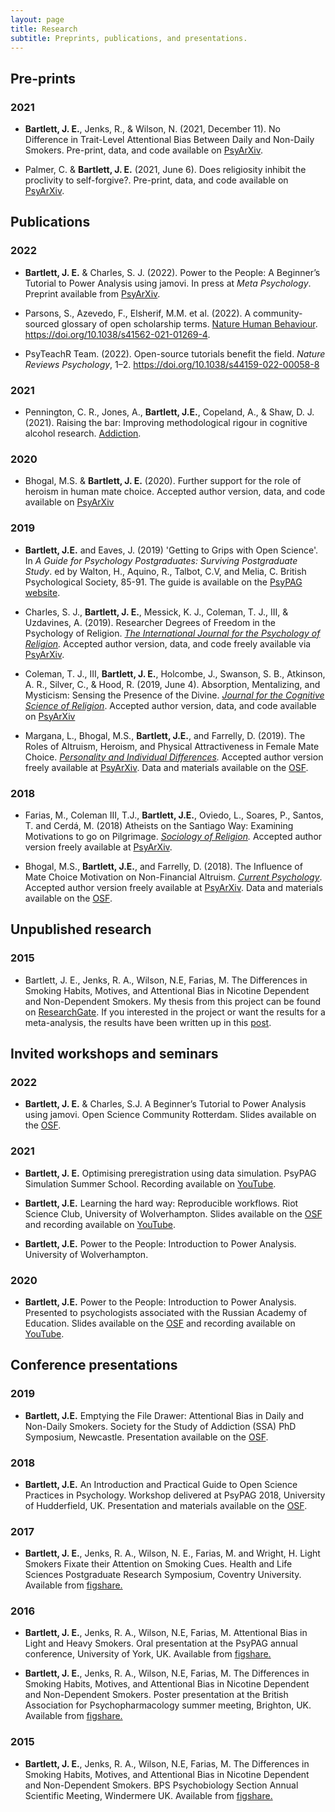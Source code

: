 ```yaml
---
layout: page
title: Research
subtitle: Preprints, publications, and presentations.
---
```


## Pre-prints

### 2021

- **Bartlett, J. E.**, Jenks, R., & Wilson, N. (2021, December 11). No Difference in Trait-Level Attentional Bias Between Daily and Non-Daily Smokers. Pre-print, data, and code available on [PsyArXiv](https://psyarxiv.com/cn64d/m).

- Palmer, C. & **Bartlett, J. E.** (2021, June 6). Does religiosity inhibit the proclivity to self-forgive?. Pre-print, data, and code available on [PsyArXiv](https://psyarxiv.com/eca5j).

## Publications

### 2022

- **Bartlett, J. E.** & Charles, S. J. (2022). Power to the People: A Beginner’s Tutorial to Power Analysis using jamovi. In press at *Meta Psychology*. Preprint available from [PsyArXiv](https://psyarxiv.com/bh8m9/).

- Parsons, S., Azevedo, F., Elsherif, M.M. et al. (2022). A community-sourced glossary of open scholarship terms. [Nature Human Behaviour](https://www.nature.com/articles/s41562-021-01269-4). https://doi.org/10.1038/s41562-021-01269-4.

- PsyTeachR Team. (2022). Open-source tutorials benefit the field. *Nature Reviews Psychology*, 1–2. https://doi.org/10.1038/s44159-022-00058-8

### 2021

- Pennington, C. R., Jones, A., **Bartlett, J.E.**, Copeland, A., & Shaw, D. J. (2021). Raising the bar: Improving methodological rigour in cognitive alcohol research. [Addiction](https://onlinelibrary.wiley.com/doi/10.1111/add.15563).

### 2020

- Bhogal, M.S. & **Bartlett, J. E.** (2020). Further support for the role of heroism in human mate choice. Accepted author version, data, and code available on [PsyArXiv](https://doi.org/10.31234/osf.io/2npfm)

### 2019

- **Bartlett, J.E.** and Eaves, J. (2019) 'Getting to Grips with Open Science'. In *A Guide for Psychology Postgraduates: Surviving Postgraduate Study*. ed by Walton, H., Aquino, R., Talbot, C.V, and Melia, C. British Psychological Society, 85-91. The guide is available on the [PsyPAG website](http://www.psypag.co.uk/psypag-guide/).  

- Charles, S. J., **Bartlett, J. E.**, Messick, K. J., Coleman, T. J., III, & Uzdavines, A. (2019). Researcher Degrees of Freedom in the Psychology of Religion. *[The International Journal for the Psychology of Religion](https://www.tandfonline.com/doi/abs/10.1080/10508619.2019.1660573?journalCode=hjpr20).* Accepted author version, data, and code freely available via [PsyArXiv](https://doi.org/10.31234/osf.io/tx5gd).

- Coleman, T. J., III, **Bartlett, J. E.**, Holcombe, J., Swanson, S. B., Atkinson, A. R., Silver, C., & Hood, R. (2019, June 4). Absorption, Mentalizing, and Mysticism: Sensing the Presence of the Divine. *[Journal for the Cognitive Science of Religion](https://journals.equinoxpub.com/JCSR/article/view/37551?fbclid=IwAR3iO0_dnZ-yV17R_0l3DHRoZBRoVOw3oIBcJtH0C71Ux17RvFahVee6Qoo)*. Accepted author version, data, and code available on [PsyArXiv](https://doi.org/10.31234/osf.io/k5fp8)

- Margana, L., Bhogal, M.S., **Bartlett, J.E.**, and Farrelly, D. (2019). The Roles of Altruism, Heroism, and Physical Attractiveness in Female Mate Choice. *[Personality and Individual Differences](https://www.sciencedirect.com/science/article/pii/S0191886918304586?via%3Dihub).* Accepted author version freely available at [PsyArXiv](https://psyarxiv.com/kgpvy/). Data and materials available on the [OSF](https://osf.io/a76p8/).

### 2018

- Farias, M., Coleman III, T.J., **Bartlett, J.E.**, Oviedo, L., Soares, P., Santos, T. and Cerdá, M. (2018) Atheists on the Santiago Way: Examining Motivations to go on Pilgrimage. *[Sociology of Religion](https://academic.oup.com/socrel/advance-article-abstract/doi/10.1093/socrel/sry019/5036084).* Accepted author version freely available at [PsyArXiv](https://psyarxiv.com/a7gxn/).

- Bhogal, M.S., **Bartlett, J.E.**, and Farrelly, D. (2018). The Influence of Mate Choice Motivation on Non-Financial Altruism. *[Current Psychology](https://link.springer.com/article/10.1007/s12144-018-0070-x)*. Accepted author version freely available at [PsyArXiv](https://psyarxiv.com/gc8en/). Data and materials available on the [OSF](https://osf.io/cfzyb/).

## Unpublished research

### 2015
- Bartlett, J. E., Jenks, R. A., Wilson, N.E, Farias, M. The Differences in Smoking Habits, Motives, and Attentional Bias in Nicotine Dependent and Non-Dependent Smokers. My thesis from this project can be found on [ResearchGate](https://www.researchgate.net/publication/296623691_The_Difference_in_Smoking_Motives_Habits_and_Attentional_Bias_in_Nicotine_Dependent_and_Non-Dependent_Smokers). If you interested in the project or want the results for a meta-analysis, the results have been written up in this [post](https://bartlettje.github.io/2017-07-07-Attentional-bias-in-smokers-file-drawer/).

## Invited workshops and seminars

### 2022

- **Bartlett, J. E.** & Charles, S.J. A Beginner’s Tutorial to Power Analysis using jamovi. Open Science Community Rotterdam. Slides available on the [OSF](https://osf.io/zrcuh/).

### 2021

- **Bartlett, J. E.** Optimising preregistration using data simulation. PsyPAG Simulation Summer School. Recording available on [YouTube](https://youtu.be/VdhtdsKtac0).

- **Bartlett, J.E.** Learning the hard way: Reproducible workflows. Riot Science Club, University of Wolverhampton. Slides available on the [OSF](https://osf.io/zk4dj/) and recording available on [YouTube](https://youtu.be/P5F_aVz3J70).

- **Bartlett, J.E.** Power to the People: Introduction to Power Analysis. University of Wolverhampton.

### 2020

- **Bartlett, J.E.** Power to the People: Introduction to Power Analysis. Presented to psychologists associated with the Russian Academy of Education. Slides available on the [OSF](https://osf.io/68mcq/) and recording available on [YouTube](https://youtu.be/uj9Ces3jbmc).

## Conference presentations

### 2019

- **Bartlett, J.E.** Emptying the File Drawer: Attentional Bias in Daily and Non-Daily Smokers. Society for the Study of Addiction (SSA) PhD Symposium, Newcastle. Presentation available on the [OSF](https://osf.io/43wrn/).

### 2018

- **Bartlett, J.E.** An Introduction and Practical Guide to Open Science Practices in Psychology. Workshop delivered at PsyPAG 2018, University of Hudderfield, UK. Presentation and materials available on the [OSF](https://osf.io/w82ms/).

### 2017
- **Bartlett, J. E.**, Jenks, R. A., Wilson, N. E., Farias, M. and Wright, H. Light Smokers Fixate their Attention on Smoking Cues. Health and Life Sciences Postgraduate Research Symposium, Coventry University. Available from [figshare.](https://figshare.com/articles/Bartlett-J-HLS_conference_pdf/4929659)

### 2016
- **Bartlett, J. E.**, Jenks, R. A., Wilson, N.E, Farias, M. Attentional Bias in Light and Heavy Smokers. Oral presentation at the PsyPAG annual conference, University of York, UK. Available from [figshare.](https://figshare.com/articles/PsyPag_2016_presentation_Attentional_bias_in_light_and_heavy_smokers/3501641)

- **Bartlett, J. E.**, Jenks, R. A., Wilson, N.E, Farias, M. The Differences in Smoking Habits, Motives, and Attentional Bias in Nicotine Dependent and Non-Dependent Smokers. Poster presentation at the British Association for Psychopharmacology summer meeting, Brighton, UK. Available from [figshare.](https://figshare.com/articles/The_difference_in_smoking_habits_motives_and_attentional_bias_in_nicotine_dependent_and_non-dependent_smokers/3420847)

### 2015
- **Bartlett, J. E.**, Jenks, R. A., Wilson, N.E, Farias, M. The Differences in Smoking Habits, Motives, and Attentional Bias in Nicotine Dependent and Non-Dependent Smokers. BPS Psychobiology Section Annual Scientific Meeting, Windermere UK. Available from [figshare.](https://figshare.com/articles/Attentional_Bias_in_Nicotine_Dependent_and_Non_Dependent_Smokers/3188959)
